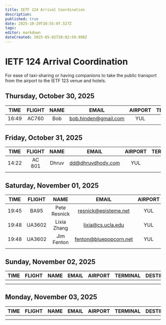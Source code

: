 ```yaml
---
title: IETF 124 Arrival Coordination
description: 
published: true
date: 2025-10-29T10:55:07.527Z
tags: 
editor: markdown
dateCreated: 2025-05-02T20:02:59.998Z
---
```


# IETF 124 Arrival Coordination
For ease of taxi-sharing or having companions to take the public transport from the airport to the IETF 123 venue and hotels.

## Thursday, October 30, 2025

| TIME | FLIGHT | NAME | EMAIL | AIRPORT | TERMINAL | DESTINATION | NOTES |
|:----:|:------:|:----:|:-----:|:-------:|:--------:|:-----------:|:-----:|
| 16:49 | AC760 | Bob  | bob.hinden@gmail.com | YUL |  | Fairmont |       |
|      |        |      |       |         |          |             |       |


## Friday, October 31, 2025

| TIME | FLIGHT | NAME | EMAIL | AIRPORT | TERMINAL | DESTINATION | NOTES |
|:----:|:------:|:----:|:-----:|:-------:|:--------:|:-----------:|:-----:|
|14:22|AC 801|Dhruv |dd@dhruvdhody.com  |YUL   | |Fairmont  | |
|      |       |      |       |         |          |             |       |

## Saturday, November 01, 2025

| TIME | FLIGHT | NAME | EMAIL | AIRPORT | TERMINAL | DESTINATION | NOTES |
|:----:|:------:|:----:|:-----:|:-------:|:--------:|:-----------:|:-----:|
| 19:45 | BA95 | Pete Resnick  | resnick@episteme.net | YUL |   | Fairmont |       |
| 19:48 | UA3602 | Lixia Zhang | lixia@cs.ucla.edu | YUL |   | Fairmont |       |
| 19:48 | UA3602 | Jim Fenton  | fenton@bluepopcorn.net | YUL | | Fairmont |       |
|      |        |      |       |         |          |             |       | 

## Sunday, November 02, 2025

| TIME | FLIGHT | NAME | EMAIL | AIRPORT | TERMINAL | DESTINATION | NOTES |
|:----:|:------:|:----:|:-----:|:-------:|:--------:|:-----------:|:-----:|
|      |        |      |       |         |          |             |       |
|      |        |      |       |         |          |             |       |

## Monday, November 03, 2025

| TIME | FLIGHT | NAME | EMAIL | AIRPORT | TERMINAL | DESTINATION | NOTES |
|:----:|:------:|:----:|:-----:|:-------:|:--------:|:-----------:|:-----:|
|      |        |      |       |         |          |             |       |
|      |        |      |       |         |          |             |       |


